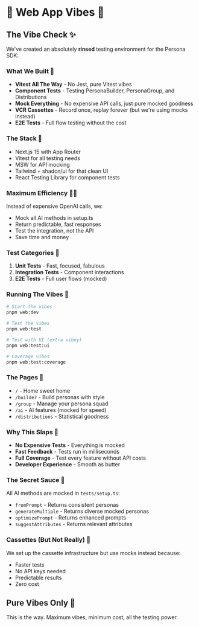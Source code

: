 # 🌊 Web App Vibes 🌊

## The Vibe Check ✨

We've created an absolutely **rinsed** testing environment for the Persona SDK:

### What We Built 🚀

- **Vitest All The Way** - No Jest, pure Vitest vibes
- **Component Tests** - Testing PersonaBuilder, PersonaGroup, and Distributions
- **Mock Everything** - No expensive API calls, just pure mocked goodness
- **VCR Cassettes** - Record once, replay forever (but we're using mocks instead)
- **E2E Tests** - Full flow testing without the cost

### The Stack 💅

- Next.js 15 with App Router
- Vitest for all testing needs
- MSW for API mocking
- Tailwind + shadcn/ui for that clean UI
- React Testing Library for component tests

### Maximum Efficiency 🏃‍♂️

Instead of expensive OpenAI calls, we:
- Mock all AI methods in setup.ts
- Return predictable, fast responses
- Test the integration, not the API
- Save time and money

### Test Categories 🧪

1. **Unit Tests** - Fast, focused, fabulous
2. **Integration Tests** - Component interactions
3. **E2E Tests** - Full user flows (mocked)

### Running The Vibes 🎯

```bash
# Start the vibes
pnpm web:dev

# Test the vibes
pnpm web:test

# Test with UI (extra vibey)
pnpm web:test:ui

# Coverage vibes
pnpm web:test:coverage
```

### The Pages 📄

- `/` - Home sweet home
- `/builder` - Build personas with style
- `/group` - Manage your persona squad
- `/ai` - AI features (mocked for speed)
- `/distributions` - Statistical goodness

### Why This Slaps 🎵

- **No Expensive Tests** - Everything is mocked
- **Fast Feedback** - Tests run in milliseconds
- **Full Coverage** - Test every feature without API costs
- **Developer Experience** - Smooth as butter

### The Secret Sauce 🍝

All AI methods are mocked in `tests/setup.ts`:
- `fromPrompt` - Returns consistent personas
- `generateMultiple` - Returns diverse mocked personas
- `optimizePrompt` - Returns enhanced prompts
- `suggestAttributes` - Returns relevant attributes

### Cassettes (But Not Really) 📼

We set up the cassette infrastructure but use mocks instead because:
- Faster tests
- No API keys needed
- Predictable results
- Zero cost

## Pure Vibes Only 🌈

This is the way. Maximum vibes, minimum cost, all the testing power.